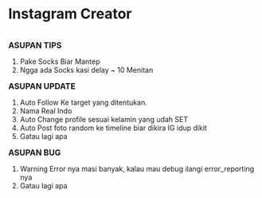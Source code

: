 # Instagram Creator
<br>
<b style="font-size:16px">ASUPAN TIPS</b>
<ol>
  <li>Pake Socks Biar Mantep</li>
  <li>Ngga ada Socks kasi delay ~ 10 Menitan</li>
</ol>
<b style="font-size:16px">ASUPAN UPDATE</b>
<ol>
  <li>Auto Follow Ke target yang ditentukan.</li>
  <li>Nama Real Indo</li>
  <li>Auto Change profile sesuai kelamin yang udah SET</li>
  <li>Auto Post foto random ke timeline biar dikira IG idup dikit</li>
  <li>Gatau lagi apa</li>
</ol>
<b style="font-size:16px">ASUPAN BUG</b>
<ol>
  <li>Warning Error nya masi banyak, kalau mau debug ilangi error_reporting nya</li>
  <li>Gatau lagi apa</li>
</ol>
